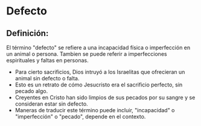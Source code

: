 # Defecto

## Definición: 

El término "defecto" se refiere a una incapacidad física o imperfección en un animal o persona.  Tambien se puede referir a imperfecciones espirituales y faltas en personas.

* Para cierto sacrificios, Dios intruyó a los Israelitas que ofrecieran un animal sin defecto o falta.
* Esto es un retrato de cómo Jesucristo era el sacrificio perfecto, sin pecado algo.
* Creyentes en Cristo han sido limpios de sus pecados por su sangre y se consideran estar sin defecto.
* Maneras de traducir este término puede incluir, "incapacidad" o "imperfección" o "pecado", depende en el contexto.

